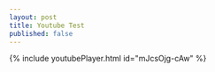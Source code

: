```yaml
---
layout: post
title: Youtube Test
published: false
---
```


{% include youtubePlayer.html id="mJcsOjg-cAw" %}
